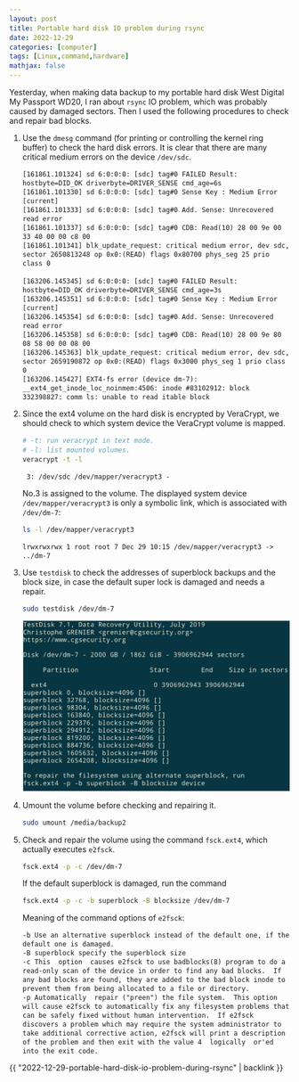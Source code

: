 ```yaml
---
layout: post
title: Portable hard disk IO problem during rsync
date: 2022-12-29
categories: [computer]
tags: [Linux,command,hardware]
mathjax: false
---
```


Yesterday, when making data backup to my portable hard disk West Digital My Passport WD20, I ran about `rsync` IO problem, which was probably caused by damaged sectors. Then I used the following procedures to check and repair bad blocks.

1.  Use the `dmesg` command (for printing or controlling the kernel ring buffer) to check the hard disk errors. It is clear that there are many critical medium errors on the device `/dev/sdc`.
    
    ```text
    [161861.101324] sd 6:0:0:0: [sdc] tag#0 FAILED Result: hostbyte=DID_OK driverbyte=DRIVER_SENSE cmd_age=6s
    [161861.101330] sd 6:0:0:0: [sdc] tag#0 Sense Key : Medium Error [current] 
    [161861.101333] sd 6:0:0:0: [sdc] tag#0 Add. Sense: Unrecovered read error
    [161861.101337] sd 6:0:0:0: [sdc] tag#0 CDB: Read(10) 28 00 9e 00 33 40 00 00 c8 00
    [161861.101341] blk_update_request: critical medium error, dev sdc, sector 2650813248 op 0x0:(READ) flags 0x80700 phys_seg 25 prio class 0
    
    [163206.145345] sd 6:0:0:0: [sdc] tag#0 FAILED Result: hostbyte=DID_OK driverbyte=DRIVER_SENSE cmd_age=3s
    [163206.145351] sd 6:0:0:0: [sdc] tag#0 Sense Key : Medium Error [current] 
    [163206.145354] sd 6:0:0:0: [sdc] tag#0 Add. Sense: Unrecovered read error
    [163206.145358] sd 6:0:0:0: [sdc] tag#0 CDB: Read(10) 28 00 9e 80 08 58 00 00 08 00
    [163206.145363] blk_update_request: critical medium error, dev sdc, sector 2659190872 op 0x0:(READ) flags 0x3000 phys_seg 1 prio class 0
    [163206.145427] EXT4-fs error (device dm-7): __ext4_get_inode_loc_noinmem:4506: inode #83102912: block 332398827: comm ls: unable to read itable block
    ```
2.  Since the ext4 volume on the hard disk is encrypted by VeraCrypt, we should check to which system device the VeraCrypt volume is mapped.
    
    ```bash
    # -t: run veracrypt in text mode.
    # -l: list mounted volumes.
    veracrypt -t -l
    ```
 
         3: /dev/sdc /dev/mapper/veracrypt3 - 
 
    No.3 is assigned to the volume. The displayed system device `/dev/mapper/veracrypt3` is only a symbolic link, which is associated with `/dev/dm-7`:
    
    ```bash
    ls -l /dev/mapper/veracrypt3
    ```

        lrwxrwxrwx 1 root root 7 Dec 29 10:15 /dev/mapper/veracrypt3 -> ../dm-7
3.  Use `testdisk` to check the addresses of superblock backups and the block size, in case the default super lock is damaged and needs a repair.
    
    ```bash
    sudo testdisk /dev/dm-7
    ```
    
    ![img](/figures/2022-12-29_10-04-22-testdisk-for-superblock.png)
4.  Umount the volume before checking and repairing it.
    
    ```bash
    sudo umount /media/backup2
    ```
5.  Check and repair the volume using the command `fsck.ext4`, which actually executes `e2fsck`.
    
    ```bash
    fsck.ext4 -p -c /dev/dm-7
    ```
    
    If the default superblock is damaged, run the command
    
    ```bash
    fsck.ext4 -p -c -b superblock -B blocksize /dev/dm-7
    ```
    
    Meaning of the command options of `e2fsck`:
    
    ```text
    -b Use an alternative superblock instead of the default one, if the default one is damaged.
    -B superblock specify the superblock size
    -c This  option  causes e2fsck to use badblocks(8) program to do a read-only scan of the device in order to find any bad blocks.  If any bad blocks are found, they are added to the bad block inode to prevent them from being allocated to a file or directory.
    -p Automatically  repair ("preen") the file system.  This option will cause e2fsck to automatically fix any filesystem problems that can be safely fixed without human intervention.  If e2fsck discovers a problem which may require the system administrator to take additional corrective action, e2fsck will print a description of the problem and then exit with the value 4  logically  or'ed  into the exit code.
    ```

{{ "2022-12-29-portable-hard-disk-io-problem-during-rsync" | backlink }}
